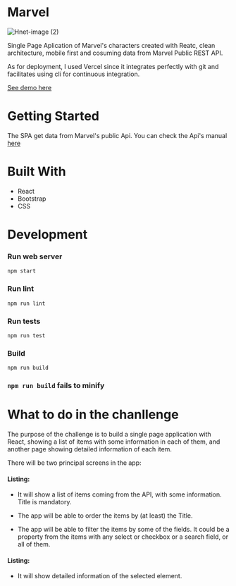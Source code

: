
<h1>Marvel</h1>


![Hnet-image (2)](https://user-images.githubusercontent.com/59829387/114761637-0f5be000-9d61-11eb-81cb-dc3542d8392b.gif)



Single Page Aplication of Marvel's characters created with Reatc, clean architecture, mobile first and cosuming data from Marvel Public REST API. 

As for deployment, I used Vercel since it integrates perfectly with git and facilitates using cli for continuous integration.

[See demo here](https://marvel-app-react-beezy-code-challenge-4bv7ha0zw-sangelesgu.vercel.app/characters)

# Getting Started  

The SPA get data from Marvel's public Api.  You can check the Api's manual [here](https://developer.marvel.com/docs#!/public/getComicsCollection_get_6)

# Built With
 - React
 - Bootstrap
 - CSS 

# Development

### Run web server

`npm start`

### Run lint

`npm run lint`

### Run tests

`npm run test`

### Build

`npm run build`

### `npm run build` fails to minify

# What to do in the chanllenge  

The purpose of the challenge is to build a single page application with React, showing a list of items with some information in each of them, and another
page showing detailed information of each item.

There will be two principal screens in the app:

#### Listing: 

   - It will show a list of items coming from the API, with some
    information. Title is mandatory.

  - The app will be able to order the items by (at least) the Title.

  - The app will be able to filter the items by some of the fields. It
    could be a property from the items with any select or checkbox or
    a search field, or all of them.

#### Listing: 

  - It will show detailed information of the selected element.
